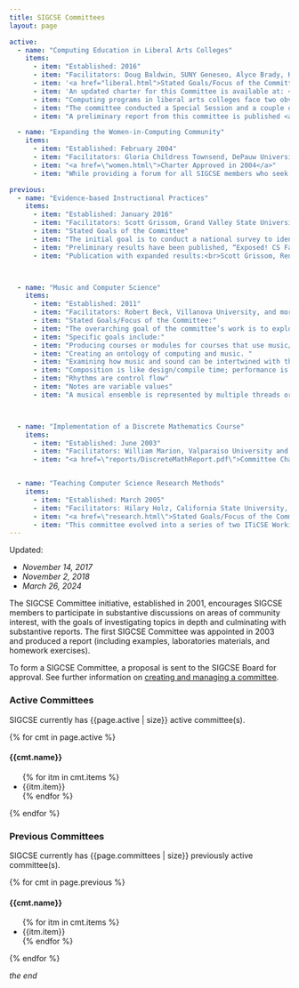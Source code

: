 ```yaml
---
title: SIGCSE Committees
layout: page

active:
  - name: "Computing Education in Liberal Arts Colleges"
    items:
      - item: "Established: 2016"
      - item: "Facilitators: Doug Baldwin, SUNY Geneseo, Alyce Brady, Kalamazoo College, Andrea Lawrence, Spelman College, Henry Walker, Grinnell College"
      - item: '<a href="liberal.html">Stated Goals/Focus of the Committee</a>'
      - item: 'An updated charter for this Committee is available at: <a href="reports/Liberal_Arts_Computing_Education_Committee_Charter_2019.pdf">here</a>.'
      - item: "Computing programs in liberal arts colleges face two obvious needs. First, someone needs to speak for the liberal arts computing community in larger discussions of computing education. The need is being recognized - for example, the CS2013 committee deliberately recruited members from liberal arts colleges - but no current organization can be considered truly representative of today's liberal arts computing community. Second, faculty in liberal arts computing programs need a network for sharing ideas with similarly situated colleagues.  This SIGCSE committee will investigate how widespread these two needs are, identify other needs related to liberal arts computing programs, and propose ways of addressing - for the whole community - any needs it identifies."
      - item: "The committee conducted a Special Session and a couple of BoFs at SIGCSE 2017 to report on interim results (mainly a survey of the state of computing programs at liberal arts colleges) and to solicit feedback from the community. Notes from the special session are available <a href=\"https://docs.google.com/document/d/1BIvw0w7vryA1qA-TwJ1TK_fWjDHH7H7H6LyXVPObKhc\">here</a>."
      - item: "A preliminary report from this committee is published <a href=\"reports/CommitteeReport_LiberalArts.pdf\">here</a>."

  - name: "Expanding the Women-in-Computing Community"
    items:
      - item: "Established: February 2004"
      - item: "Facilitators: Gloria Childress Townsend, DePauw University and Paula Gabbert, Furman University"
      - item: "<a href=\"women.html\">Charter Approved in 2004</a>"
      - item: "While providing a forum for all SIGCSE members who seek to broaden participation in computing, the committee also seeks to build community for annual SIGCSE Conference attendees.  The committee organizers offered a birds-of-a-feather session continuously from 2005-2017, where members of the Women-in-Computing community gather to share best practices and information about hopeful new projects.  Representatives of ACM-W, NCWIT, CRA-W/CDC, and ABI typically give project updates and hand out literature."

previous:
  - name: "Evidence-based Instructional Practices"
    items:
      - item: "Established: January 2016"
      - item: "Facilitators: Scott Grissom, Grand Valley State University and Laurie Murphy, Pacific Lutheran University"
      - item: "Stated Goals of the Committee"
      - item: "The initial goal is to conduct a national survey to identify instructional practices of CS faculty in higher education.  In particular, the survey will help identify the use of evidence-based practices.  The survey will allow us to accomplish three important objectives: 1) Provide a baseline of instructional practices used in CS higher education, 2) Compare CS instructional practices with other STEM disciplines and 3) Inform efforts to reform CS education by increasing the adoption of evidence-based instructional practices."
      - item: "Preliminary results have been published, “Exposed! CS Faculty Caught Lecturing in Public: A Survey of Instructional Practices,” Scott Grissom, Sue Fitzgerald, Renée McCauley, Laurie Murphy, March 2017 SIGCSE '17: Proceedings of the 2017 ACM SIGCSE Technical Symposium on Computer Science Education."
      - item: "Publication with expanded results:<br>Scott Grissom, Renée Mccauley, and Laurie Murphy. 2017. <i>How Student Centered is the Computer Science Classroom? A Survey of College Faculty.</i> ACM Trans. Comput. Educ. 18, 1, Article 5 (March 2018), 27 pages. <a href=\"https://doi.org/10.1145/3143200\">https://doi.org/10.1145/3143200</a>."



  - name: "Music and Computer Science"
    items:
      - item: "Established: 2011"
      - item: "Facilitators: Robert Beck, Villanova University, and more"
      - item: "Stated Goals/Focus of the Committee:"
      - item: "The overarching goal of the committee’s work is to explore the synergy between music and computer science."
      - item: "Specific goals include:"
      - item: "Producing courses or modules for courses that use music/sound as a vehicle for teaching computing concepts."
      - item: "Creating an ontology of computing and music. "
      - item: "Examining how music and sound can be intertwined with the teaching of computer science concepts and developing a mapping between concepts in music and similar concepts in computing:"
      - item: "Composition is like design/compile time; performance is like run time"
      - item: "Rhythms are control flow"
      - item: "Notes are variable values"
      - item: "A musical ensemble is represented by multiple threads or networked computers"



  - name: "Implementation of a Discrete Mathematics Course"
    items:
      - item: "Established: June 2003"
      - item: "Facilitators: William Marion, Valparaiso University and Douglas Baldwin, SUNY at Geneseo"
      - item: "<a href=\"reports/DiscreteMathReport.pdf\">Committee Charge, Report and Collected Resources</a>"


  - name: "Teaching Computer Science Research Methods"
    items:
      - item: "Established: March 2005"
      - item: "Facilitators: Hilary Holz, California State University, East Bay and Anne Applin, Ithaca College"
      - item: "<a href=\"research.html\">Stated Goals/Focus of the Committee</a>"
      - item: "This committee evolved into a series of two ITiCSE Working Groups (<a href=\"http://www.iticse06.cs.unibo.it/wg.html#wg1\">ITiCSE 2006 Working Group</a> and ITiCSE 2007 Working Group)."
---
```


<p>Updated:<ul>
<li><i>November 14, 2017</i></li>
<li><i>November 2, 2018</i></li>
<li><i>March 26, 2024</i></li>
</ul>
</p>

<p>The SIGCSE Committee initiative, established in 2001, encourages SIGCSE members to participate in substantive discussions on areas of community interest, with the goals of investigating topics in depth and culminating with substantive reports. The first SIGCSE Committee was appointed in 2003 and produced a report (including examples, laboratories materials, and homework exercises).</p>
<p>To form a SIGCSE Committee, a proposal is sent to the SIGCSE Board for approval. See further information on <a href="create.html">creating and managing a committee</a>. </p>


<h3 class="mt4 border-bottom border-top">Active Committees</h3>
<p>SIGCSE currently has {{page.active | size}} active committee(s).</p>

{% for cmt in page.active %}
<h4 class="mt4 border-bottom">{{cmt.name}}</h4>
<ul>
  {% for itm in cmt.items %}
    <li>{{itm.item}}</li>
  {% endfor %}
</ul>
{% endfor %}

<h3 class="mt4 border-bottom border-top">Previous Committees</h3>
<p>SIGCSE currently has {{page.committees | size}} previously active committee(s).</p>

{% for cmt in page.previous %}
<h4 class="mt4 border-bottom text-muted">{{cmt.name}}</h4>
<ul>
  {% for itm in cmt.items %}
    <li class="text-muted">{{itm.item}}</li>
  {% endfor %}
</ul>
{% endfor %}

<i>the end</i>